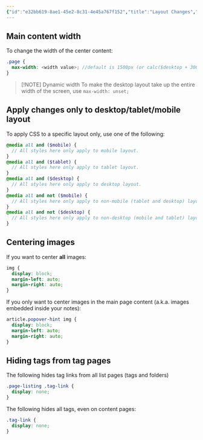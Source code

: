 ```yaml
---
{"id":"e32bb619-8ae1-45e2-8c31-4e45a767f152","title":"Layout Changes","description":"Overview of frequently requested layout changes.","publish":true,"date_created":"Wednesday, October 9th 2024, 10:19:03 pm","date_modified":"Friday, November 22nd 2024, 10:39:48 pm","editing_lock":true,"live_preview":true,"cssclasses":["mado-heading"],"PassFrontmatter":true}
---
```



## Main content width

To change the width of the center content:

```scss title="quartz/styles/custom.scss"
.page {
  max-width: <width value>; //default is 1500px (or calc($desktop + 300px))
}
```

> [!NOTE] Dynamic width
> To make the desktop layout take up the entire width of the screen, use `max-width: unset;`

## Apply changes only to desktop/tablet/mobile layout

To apply CSS to a specific layout only, use one of the following:

```scss title="quartz/styles/custom.scss"
@media all and ($mobile) {
  // All styles here only apply to mobile layout.
}
@media all and ($tablet) {
  // All styles here only apply to tablet layout.
}
@media all and ($desktop) {
  // All styles here only apply to desktop layout.
}
@media all and not ($mobile) {
  // All styles here only apply to non-mobile (tablet and desktop) layouts.
}
@media all and not ($desktop) {
  // All styles here only apply to non-desktop (mobile and tablet) layouts.
}
```

## Centering images

If you want to center **all** images:

```scss title="quartz/styles/custom.scss"
img {
  display: block;
  margin-left: auto;
  margin-right: auto;
}
```

If you only want to center images in the main page content (a.k.a. images embedded inside your notes):

```scss title="quartz/styles/custom.scss"
article.popover-hint img {
  display: block;
  margin-left: auto;
  margin-right: auto;
}
```

## Hiding tags from tag pages

The following hides tag links from all list pages (tags and folders)

```scss title="quartz/styles/custom.scss"
.page-listing .tag-link {
  display: none;
}
```

The following hides all tags, even on content pages:

```scss title="quartz/styles/custom.scss"
.tag-link {
  display: none;
}
```

